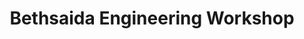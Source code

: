 ---
title: "Bethsaida Engineering Workshop"
url: /thrissur/bethsaida-engineering-workshop/
shop: Allgemein
---